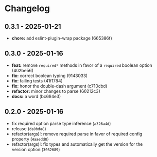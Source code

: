 # Changelog

## 0.3.1 - 2025-01-21

- __chore:__ add eslint-plugin-wrap package (665386f)

## 0.3.0 - 2025-01-16

- __feat:__ remove `required*` methods in favor of a `required` boolean option (402be56)
- __fix:__ correct boolean typing (9143033)
- __fix:__ failing tests (41f1784)
- __fix:__ honor the double-dash argument (c710cbd)
- __refactor:__ minor changes to parse (60212c3)
- __docs:__ a word (bc694e3)

## 0.2.0 - 2025-01-16

- fix required option parse type inference (`a326a4d`)
- release (`da0bda8`)
- refactor(args)!: remove required parse in favor of required config property (`4aaedd8`)
- refactor(args)!: fix types and automatically get the version for the version option (`3032689`)
